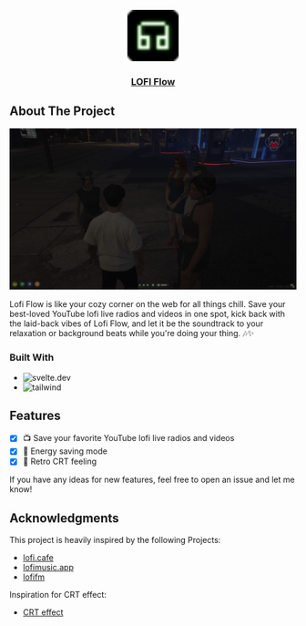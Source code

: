 <!-- PROJECT LOGO -->
<br />
<div align="center">
  <a href="https://github.com/nico-mayer/json-bucket">
    <img src="./static/favicon.png" alt="Logo" width="90" height="90">
  </a>

  <h3 align="center">
    <a href="https://lofi-flow.vercel.app">LOFI Flow</a>
  </h3>
</div>

<!-- ABOUT THE PROJECT -->

## About The Project

<p align="center">
<img src="./static/preview.png" alt="showcase" />
</p>
Lofi Flow is like your cozy corner on the web for all things chill. Save your best-loved YouTube lofi live radios and videos in one spot, kick back with the laid-back vibes of Lofi Flow, and let it be the soundtrack to your relaxation or background beats while you're doing your thing. 🎶✨

### Built With

- ![svelte.dev]
- ![tailwind]

## Features

- [x] 📺 Save your favorite YouTube lofi live radios and videos
- [x] 🔋 Energy saving mode
- [x] 📼 Retro CRT feeling

If you have any ideas for new features, feel free to open an issue and let me know!

## Acknowledgments

This project is heavily inspired by the following Projects:

- [lofi.cafe](https://lofi.cafe/)
- [lofimusic.app](https://lofimusic.app/)
- [lofifm](https://lofifm.vercel.app/)

Inspiration for CRT effect:

- [CRT effect](https://aleclownes.com/2017/02/01/crt-display.html)

[svelte.dev]: https://img.shields.io/badge/Svelte-4A4A55?style=for-the-badge&logo=svelte&logoColor=FF3E00
[tailwind]: https://img.shields.io/badge/Tailwind-38B2AC?style=for-the-badge&logo=tailwind-css&logoColor=white
